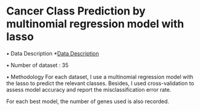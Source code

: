 # Cancer Class Prediction by multinomial regression model with lasso

• Data Description 
*[Data Description]

[Data Description]:<http://bioinformatics.rutgers.edu/Supplements/CompCancer/>


• Number of dataset : 35 

• Methodology
For each dataset, I use a multinomial regression model with the lasso to predict the relevant classes. 
Besides, I used cross-validation to assess model accuracy and report the misclassification error rate. 

For each best model, the number of genes used is also recorded.
